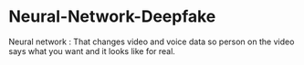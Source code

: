 # Neural-Network-Deepfake
Neural network : That changes video and voice data so person on the video says what you want and it looks like for real.
